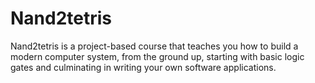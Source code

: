 # Nand2tetris
Nand2tetris is a project-based course that teaches you how to build a modern computer system, from the ground up, starting with basic logic gates and culminating in writing your own software applications.

